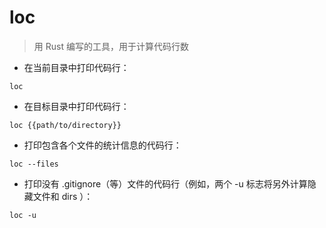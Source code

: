 # loc

> 用 Rust 编写的工具，用于计算代码行数

- 在当前目录中打印代码行：

`loc`

- 在目标目录中打印代码行：

`loc {{path/to/directory}}`

- 打印包含各个文件的统计信息的代码行：

`loc --files`

- 打印没有 .gitignore（等）文件的代码行（例如，两个 -u 标志将另外计算隐藏文件和 dirs ）：

`loc -u`

[#]: contributors: ([潘潘])